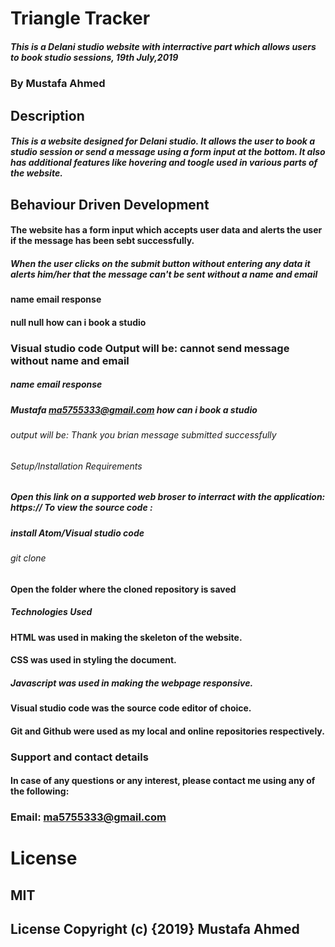 # Triangle Tracker
##### This is a Delani studio website with interractive part which allows users to book studio sessions, 19th July,2019

### By Mustafa Ahmed

## Description
 ##### This is a website designed for Delani studio. It allows the user to book a studio session or send a message using a form input at the bottom. It also has additional features like hovering and toogle used in various parts of the website.

## Behaviour Driven Development
#### The website has a form input which accepts user data and alerts the user if the message has been sebt successfully.

##### When the user clicks on the submit button without entering any data it alerts him/her that the message can't be sent without a name and email

#### name	email	response
#### null	null	how can i book a studio
### Visual studio code Output will be: cannot send message without name and email

##### name	email	response
##### Mustafa ma5755333@gmail.com	how can i book a studio
###### output will be: Thank you brian message submitted successfully

###### Setup/Installation Requirements
##### Open this link on a supported web broser to interract with the application: https:// To view the source code :
##### install Atom/Visual studio code
###### git clone 

#### Open the folder where the cloned repository is saved
##### Technologies Used
#### HTML was used in making the skeleton of the website.
#### CSS was used in styling the document.
##### Javascript was used in making the webpage responsive.
####  Visual studio code was the source code editor of choice.
#### Git and Github were used as my local and online repositories respectively.
### Support and contact details
#### In case of any questions or any interest, please contact me using any of the following:

### Email: ma5755333@gmail.com
# License
## MIT 
## License Copyright (c) {2019} Mustafa Ahmed